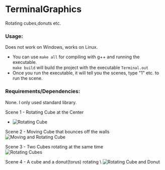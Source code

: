 # TerminalGraphics
Rotating cubes,donuts etc.

### Usage:
Does not work on Windows, works on Linux.
  + You can use ```make all``` for compiling with g++ and running the executable. \
 ```make build``` will build the project with the executable ```Terminal.out``` 
  + Once you run the executable, it will tell you the scenes, type "1" etc. to run the scene.

### Requirements/Dependencies:
None. I only used standard library.

Scene 1 - Rotating Cube at the Center
  + ![Rotating Cube](/images/scene1.gif) 

Scene 2 - Moving Cube that bounces off the walls \
![Moving and Rotating Cube](/images/scene2.gif) 

Scene 3 - Two Cubes rotating at the same time \
![Rotating Cubes](/images/scene3.gif) 

Scene 4 - A cube and a donut(torus) rotating \ 
![Rotating Cube and Donut](/images/scene4.gif) 

